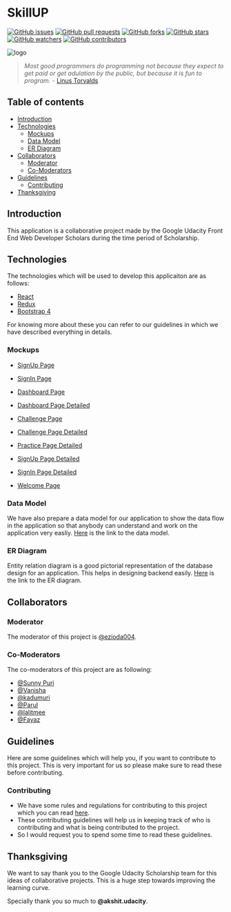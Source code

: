 # SkillUP

[![GitHub issues](https://img.shields.io/github/issues/UdacityFrontEndScholarship/quiz-app.svg)](https://github.com/UdacityFrontEndScholarship/quiz-app/issues)
[![GitHub pull requests](https://img.shields.io/github/issues-pr/UdacityFrontEndScholarship/quiz-app.svg)](https://github.com/UdacityFrontEndScholarship/quiz-app/pulls)
[![GitHub forks](https://img.shields.io/github/forks/UdacityFrontEndScholarship/quiz-app.svg?style=social&label=Fork)](https://github.com/UdacityFrontEndScholarship/quiz-app/network)
[![GitHub stars](https://img.shields.io/github/stars/UdacityFrontEndScholarship/quiz-app.svg?style=social&label=Stars)](https://github.com/UdacityFrontEndScholarship/quiz-app/stargazers)
[![GitHub watchers](https://img.shields.io/github/watchers/UdacityFrontEndScholarship/quiz-app.svg?style=social&label=Watch)](https://github.com/UdacityFrontEndScholarship/quiz-app/watchers)
[![GitHub contributors](https://img.shields.io/github/contributors/UdacityFrontEndScholarship/quiz-app.svg)](https://github.com/UdacityFrontEndScholarship/quiz-app/graphs/contributors)

![logo](https://github.com/parulbindal/quiz-app/blob/master/src/assets/images/skillup%20logo.jpg?raw=true)

> _Most good programmers do programming not because they expect to get paid or get adulation by the public, but because it is fun to program._ - [Linus Torvalds](https://www.brainyquote.com/quotes/linus_torvalds_367382)

## Table of contents

* [Introduction](#introduction)
* [Technologies](#technologies)
  * [Mockups](#mockups)
  * [Data Model](#data-model)
  * [ER Diagram](#er-diagram)
* [Collaborators](#collaborators)
  * [Moderator](#moderator)
  * [Co-Moderators](#co-moderators)
* [Guidelines](#guidelines)
  * [Contributing](#contributing)
* [Thanksgiving](#thanksgiving)

## Introduction

This application is a collaborative project made by the Google Udacity Front End Web Developer Scholars during the time period of Scholarship.

## Technologies

The technologies which will be used to develop this applicaiton are as follows:

* [React](https://reactjs.org/)
* [Redux](https://redux.js.org/)
* [Bootstrap 4](https://getbootstrap.com/)

For knowing more about these you can refer to our guidelines in which we have described everything in details.

### Mockups

* [SignUp Page](https://github.com/UdacityFrontEndScholarship/quiz-app/blob/master/src/assets/images/Sign%20Up%20Page.jpg?raw=true)

- [SignIn Page](https://github.com/UdacityFrontEndScholarship/quiz-app/blob/master/src/assets/images/Sign%20In%20Page.jpg?raw=true)

* [Dashboard Page](https://github.com/UdacityFrontEndScholarship/quiz-app/blob/master/src/assets/images/Dashboard.jpg?raw=true)

* [Dashboard Page Detailed](https://github.com/parulbindal/quiz-app/blob/master/src/assets/images/Dashboard%20Detailed.png?raw=true)

- [Challenge Page](https://github.com/UdacityFrontEndScholarship/quiz-app/blob/master/src/assets/images/Challenge%20Page.jpg?raw=true)

* [Challenge Page Detailed](https://github.com/parulbindal/quiz-app/blob/master/src/assets/images/Challenge%20Page%20Detailed.png?raw=true)

- [Practice Page Detailed](https://github.com/parulbindal/quiz-app/blob/master/src/assets/images/Practice%20Page%20Detailed.png?raw=true)

* [SignUp Page Detailed](https://github.com/parulbindal/quiz-app/blob/master/src/assets/images/Sign%20Up%20Page%20Detailed.jpg?raw=true)

- [SignIn Page Detailed](https://github.com/parulbindal/quiz-app/blob/master/src/assets/images/Sign%20In%20Page%20Detailed.jpg?raw=true)

* [Welcome Page](https://github.com/parulbindal/quiz-app/blob/master/src/assets/images/Welcome%20Page.png?raw=true)


### Data Model

We have also prepare a data model for our application to show the data flow in the application so that anybody can understand and work on the application very easliy. [Here](https://www.lucidchart.com/documents/edit/d6d11adb-7d10-45bd-a5e0-997f20a19ba4/0?shared=true&) is the link to the data model.

### ER Diagram

Entity relation diagram is a good pictorial representation of the  database design for an application. This helps in designing backend easily. [Here](https://www.lucidchart.com/invitations/accept/4959f428-f905-44ff-9a82-1cd55f6cf960) is the link to the ER diagram.

## Collaborators

### Moderator

The moderator of this project is [@ezioda004](https://github.com/ezioda004).

### Co-Moderators

The co-moderators of this project are as following:

* [@Sunny Puri](https://github.com/SunnyPuri)
* [@Vanisha](https://github.com/Vanisha27)
* [@kadumuri](https://github.com/kadumuri1994)
* [@Parul](https://github.com/parulbindal)
* [@lalitmee](https://github.com/lalitmee)
* [@Fayaz](https://github.com/fayazara)

## Guidelines

Here are some guidelines which will help you, if you want to contribute to this project. This is very important for us so please make sure to read these before contributing.

### Contributing

* We have some rules and regulations for contributing to this project which you can read [here](https://github.com/UdacityFrontEndScholarship/quiz-app/blob/master/CONTRIBUTING.md).
* These contributing guidelines will help us in keeping track of who is contributing and what is being contributed to the project.
* So I would request you to spend some time to read these guidelines.

## Thanksgiving

We want to say thank you to the Google Udacity Scholarship team for this ideas of collaborative projects. This is a huge step towards improving the learning curve.

Specially thank you so much to **@akshit.udacity**.
